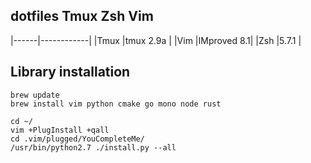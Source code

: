 ## dotfiles Tmux Zsh Vim

|------|------------|
|Tmux  |tmux 2.9a   |
|Vim   |IMproved 8.1|
|Zsh   |5.7.1       |

## Library installation

```
brew update
brew install vim python cmake go mono node rust

cd ~/
vim +PlugInstall +qall
cd .vim/plugged/YouCompleteMe/
/usr/bin/python2.7 ./install.py --all
```
